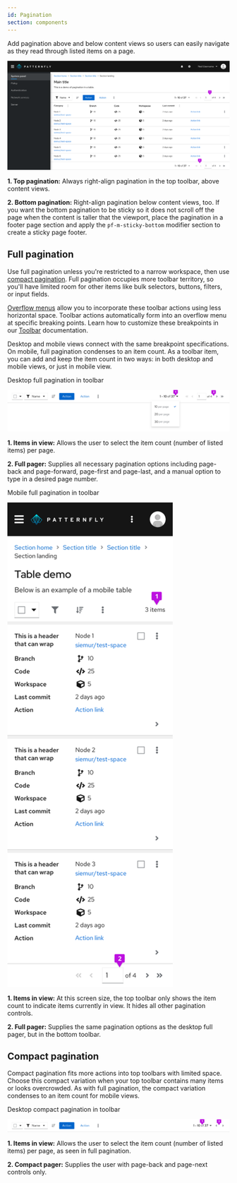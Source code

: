 ```yaml
---
id: Pagination
section: components
---
```

Add pagination above and below content views so users can easily navigate as they read through listed items on a page.

<img src="./img/full-page.png" alt="Example of pagination on full page table" />

**1. Top pagination:** Always right-align pagination in the top toolbar, above content views.

**2. Bottom pagination:** Right-align pagination below content views, too. If you want the bottom pagination to be sticky so it does not scroll off the page when the content is taller that the viewport, place the pagination in a footer page section and apply the `pf-m-sticky-bottom` modifier section to create a sticky page footer.

## Full pagination

Use full pagination unless you're restricted to a narrow workspace, then use <a href="#compact-pagination">compact pagination</a>. Full pagination occupies more toolbar territory, so you'll have limited room for other items like bulk selectors, buttons, filters, or input fields.

[Overflow menus](/components/toolbar/design-guidelines#overflow-menu) allow you to incorporate these toolbar actions using less horizontal space. Toolbar actions automatically form into an overflow menu at specific breaking points. Learn how to customize these breakpoints in our [Toolbar](/components/toolbar/design-guidelines) documentation.

Desktop and mobile views connect with the same breakpoint specifications. On mobile, full pagination condenses to an item count. As a toolbar item, you can add and keep the item count in two ways: in both desktop and mobile views, or just in mobile view.

Desktop full pagination in toolbar

<img src="./img/full-pagination.png" alt="Example of full pagination" />

**1. Items in view:** Allows the user to select the item count (number of listed items) per page.

**2. Full pager:** Supplies all necessary pagination options including page-back and page-forward, page-first and page-last, and a manual option to type in a desired page number.

Mobile full pagination in toolbar

<img src="./img/mobile-pagination.png" alt="Example of pagination on mobile table view" width="375"/>

**1. Items in view:** At this screen size, the top toolbar only shows the item count to indicate items currently in view. It hides all other pagination controls.

**2. Full pager:** Supplies the same pagination options as the desktop full pager, but in the bottom toolbar.

## Compact pagination

Compact pagination fits more actions into top toolbars with limited space. Choose this compact variation when your top toolbar contains many items or looks overcrowded. As with full pagination, the compact variation condenses to an item count for mobile views.

Desktop compact pagination in toolbar

<img src="./img/compact-pagination.png" alt="Example of compact pagination" />

**1. Items in view:** Allows the user to select the item count (number of listed items) per page, as seen in full pagination.

**2. Compact pager:** Supplies the user with page-back and page-next controls only.

